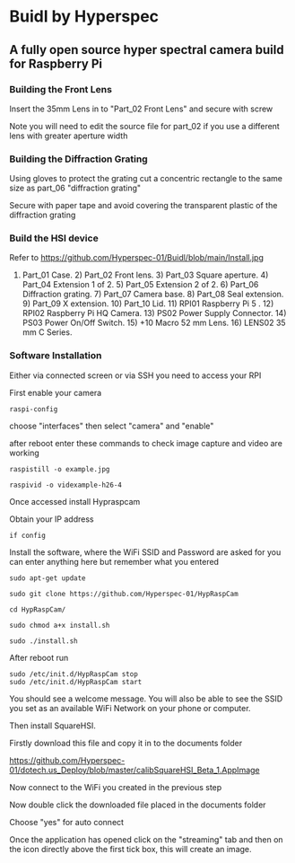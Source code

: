 # Buidl by Hyperspec 

## A fully open source hyper spectral camera build for Raspberry Pi ## 

### Building the Front Lens ###

Insert the 35mm Lens in to "Part_02 Front Lens" and secure with screw 

Note you will need to edit the source file for part_02 if you use a different lens with greater aperture width 

### Building the Diffraction Grating ###

Using gloves to protect the grating cut a concentric rectangle to the same size as part_06 "diffraction grating" 

Secure with paper tape and avoid covering the transparent plastic of the diffraction grating  

### Build the HSI device ### 

Refer to https://github.com/Hyperspec-01/Buidl/blob/main/Install.jpg 

1) Part_01 Case. 2) Part_02 Front lens. 3) Part_03 Square aperture. 4) Part_04 Extension 1 of 2. 5) Part_05 Extension 2 of 2. 6) Part_06 Diffraction grating. 7) Part_07 Camera base. 8) Part_08 Seal extension. 9) Part_09 X extension. 10) Part_10 Lid. 11) RPI01 Raspberry Pi 5 . 12) RPI02 Raspberry Pi HQ Camera. 13) PS02 Power Supply Connector. 14) PS03 Power On/Off Switch. 15) +10 Macro 52 mm Lens. 16) LENS02 35 mm C Series.

### Software Installation ### 

Either via connected screen or via SSH you need to access your RPI 

First enable your camera 

```
raspi-config
```
choose "interfaces" then select "camera" and "enable" 

after reboot enter these commands to check image capture and video are working

```
raspistill -o example.jpg
```
```
raspivid -o videxample-h26-4
```




Once accessed install Hypraspcam 

Obtain your IP address

```
if config
```

Install the software, where the WiFi SSID and Password are asked for you can enter anything here but remember what you entered
```
sudo apt-get update

sudo git clone https://github.com/Hyperspec-01/HypRaspCam

cd HypRaspCam/

sudo chmod a+x install.sh

sudo ./install.sh
```
After reboot run 

```
sudo /etc/init.d/HypRaspCam stop
sudo /etc/init.d/HypRaspCam start
```
You should see a welcome message. You will also be able to see the SSID you set as an available WiFi Network on your phone or computer.

Then install SquareHSI. 

Firstly download this file and copy it in to the documents folder

https://github.com/Hyperspec-01/dotech.us_Deploy/blob/master/calibSquareHSI_Beta_1.AppImage

Now connect to the WiFi you created in the previous step

Now double click the downloaded file placed in the documents folder 

Choose "yes" for auto connect

Once the application has opened click on the "streaming" tab and then on the icon directly above the first tick box, this will create an image.













